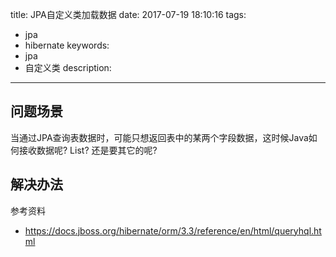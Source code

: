 title: JPA自定义类加载数据
date: 2017-07-19 18:10:16
tags:
- jpa
- hibernate
keywords:
- jpa
- 自定义类
description:
---

## 问题场景
当通过JPA查询表数据时，可能只想返回表中的某两个字段数据，这时候Java如何接收数据呢? List<Map>? 还是要其它的呢?

## 解决办法
<script src="https://gist.github.com/thinklife/5748600c35b337a1d503bb7534ff85ff.js"></script>


参考资料
* https://docs.jboss.org/hibernate/orm/3.3/reference/en/html/queryhql.html


